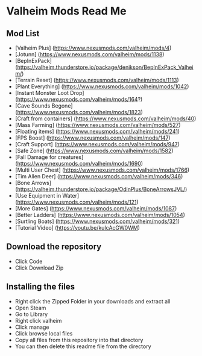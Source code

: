 # Valheim Mods Read Me

## Mod List

+ [Valheim Plus]	(https://www.nexusmods.com/valheim/mods/4)
+ [Jotunn]	(https://www.nexusmods.com/valheim/mods/1138)
+ [BepInExPack]	(https://valheim.thunderstore.io/package/denikson/BepInExPack_Valheim/)
+ [Terrain Reset]	(https://www.nexusmods.com/valheim/mods/1113)
+ [Plant Everything]	(https://www.nexusmods.com/valheim/mods/1042)
+ [Instant Monster Loot Drop]	(https://www.nexusmods.com/valheim/mods/164?)
+ [Cave Sounds Begone]	(https://www.nexusmods.com/valheim/mods/1823)
+ [Craft from containers]	(https://www.nexusmods.com/valheim/mods/40)
+ [Mass Farming]	(https://www.nexusmods.com/valheim/mods/527)
+ [Floating items]	(https://www.nexusmods.com/valheim/mods/241)
+ [FPS Boost]	(https://www.nexusmods.com/valheim/mods/147)
+ [Craft Support]	(https://www.nexusmods.com/valheim/mods/947)
+ [Safe Zone]	(https://www.nexusmods.com/valheim/mods/1582)
+ [Fall Damage for creatures]	(https://www.nexusmods.com/valheim/mods/1690)
+ [Multi User Chest]	(https://www.nexusmods.com/valheim/mods/1766)
+ [Tim Allen Deer]	(https://www.nexusmods.com/valheim/mods/346)
+ [Bone Arrows]	(https://valheim.thunderstore.io/package/OdinPlus/BoneArrowsJVL/)
+ [Use Equipment in Water]	(https://www.nexusmods.com/valheim/mods/121)
+ [More Gates]	(https://www.nexusmods.com/valheim/mods/1087)
+ [Better Ladders]	(https://www.nexusmods.com/valheim/mods/1054)
+ [Surtling Boats]	(https://www.nexusmods.com/valheim/mods/321)
+ [Tutorial Video]	(https://youtu.be/kuIcAcGW0WM)

## Download the repository

+ Click Code
+ Click Download Zip

## Installing the files

+ Right click the Zipped Folder in your downloads and extract all
+ Open Steam
+ Go to Library
+ Right click valheim
+ Click manage
+ Click browse local files
+ Copy all files from this repository into that directory
+ You can then delete this readme file from the directory
